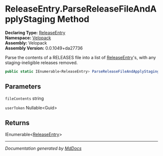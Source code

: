 ﻿<!--  
  <auto-generated>   
    The contents of this file were generated by a tool.  
    Changes to this file may be list if the file is regenerated  
  </auto-generated>   
-->

# ReleaseEntry.ParseReleaseFileAndApplyStaging Method

**Declaring Type:** [ReleaseEntry](../index.md)  
**Namespace:** [Velopack](../../index.md)  
**Assembly:** Velopack  
**Assembly Version:** 0.0.1049+da27736

Parse the contents of a RELEASES file into a list of [ReleaseEntry](../index.md)'s, with any staging\-ineligible releases removed.

```csharp
public static IEnumerable<ReleaseEntry> ParseReleaseFileAndApplyStaging(string fileContents, Guid? userToken);
```

## Parameters

`fileContents`  string

`userToken`  Nullable\<Guid\>

## Returns

IEnumerable\<[ReleaseEntry](../index.md)\>

___

*Documentation generated by [MdDocs](https://github.com/ap0llo/mddocs)*

